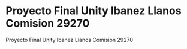 # Proyecto Final Unity Ibanez Llanos Comision 29270
 Proyecto Final Unity Ibanez Llanos Comision 29270
